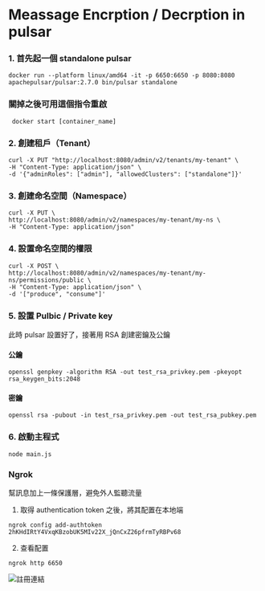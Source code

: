 # Meassage Encrption / Decrption in pulsar 

### 1. 首先起一個 standalone pulsar 
``` docker run --platform linux/amd64 -it -p 6650:6650 -p 8080:8080 apachepulsar/pulsar:2.7.0 bin/pulsar standalone ```

### 關掉之後可用這個指令重啟
``` docker start [container_name]```

### 2. 創建租戶（Tenant）
```
curl -X PUT "http://localhost:8080/admin/v2/tenants/my-tenant" \
-H "Content-Type: application/json" \
-d '{"adminRoles": ["admin"], "allowedClusters": ["standalone"]}'
```
### 3. 創建命名空間（Namespace）
```
curl -X PUT \
http://localhost:8080/admin/v2/namespaces/my-tenant/my-ns \
-H "Content-Type: application/json"
```

### 4. 設置命名空間的權限
```
curl -X POST \
http://localhost:8080/admin/v2/namespaces/my-tenant/my-ns/permissions/public \
-H "Content-Type: application/json" \
-d '["produce", "consume"]'
```
### 5. 設置 Pulbic / Private key
此時 pulsar 設置好了，接著用 RSA 創建密鑰及公鑰

#### 公鑰
```
openssl genpkey -algorithm RSA -out test_rsa_privkey.pem -pkeyopt rsa_keygen_bits:2048
```

#### 密鑰
```
openssl rsa -pubout -in test_rsa_privkey.pem -out test_rsa_pubkey.pem
```

### 6. 啟動主程式

```
node main.js
```

### Ngrok
幫訊息加上一條保護層，避免外人監聽流量

1. 取得 authentication token 之後，將其配置在本地端
```
ngrok config add-authtoken 2hKHdIRtY4VxqKBzobUK5MIv22X_jQnCxZ26pfrmTyRBPv68
```
2. 查看配置

```
ngrok http 6650                                                            
```
![註冊連結](https://dashboard.ngrok.com/)

